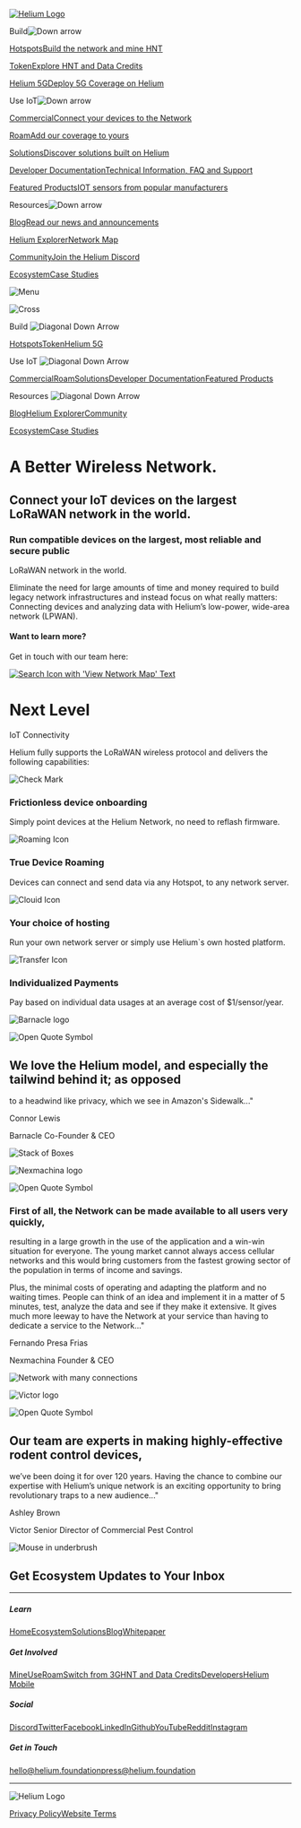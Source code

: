 [![Helium Logo](/_next/static/media/logosymbol.e32f55d5.svg)](/)

Build![Down arrow](/_next/static/media/navarrow.68f4a5a0.svg)

[HotspotsBuild the network and mine HNT](/mine)

[TokenExplore HNT and Data Credits](/token)

[Helium 5GDeploy 5G Coverage on Helium](/5G)

Use IoT![Down arrow](/_next/static/media/navarrow.68f4a5a0.svg)

[CommercialConnect your devices to the Network](/commercial)

[RoamAdd our coverage to yours](/roam)

[SolutionsDiscover solutions built on Helium](/solutions)

[Developer DocumentationTechnical Information, FAQ and
Support](https://docs.helium.com)

[Featured ProductsIOT sensors from popular manufacturers](/featured-products)

Resources![Down arrow](/_next/static/media/navarrow.68f4a5a0.svg)

[BlogRead our news and announcements](https://blog.helium.com)

[Helium ExplorerNetwork Map](https://explorer.helium.com)

[CommunityJoin the Helium Discord](https://discord.gg/helium)

[Ecosystem](/ecosystem)[Case Studies](/stories)

![Menu](/_next/static/media/menuwhite.97522b9f.svg)

![Cross](/_next/static/media/cross.97e56514.svg)

Build ![Diagonal Down Arrow](/_next/static/media/dropdownarrow.10ee975b.svg)

[Hotspots](/mine)[Token](/token)[Helium 5G](/5G)

Use IoT ![Diagonal Down Arrow](/_next/static/media/dropdownarrow.10ee975b.svg)

[Commercial](/commercial)[Roam](/roam)[Solutions](/solutions)[Developer
Documentation](https://docs.helium.com)[Featured Products](/featured-products)

Resources ![Diagonal Down
Arrow](/_next/static/media/dropdownarrow.10ee975b.svg)

[Blog](https://blog.helium.com)[Helium
Explorer](https://explorer.helium.com)[Community](https://discord.gg/helium)

[Ecosystem](/ecosystem)[Case Studies](/stories)

# A Better Wireless Network.

## Connect your IoT devices on the largest LoRaWAN network in the world.

### Run compatible devices on the largest, most reliable and secure public
LoRaWAN network in the world.

Eliminate the need for large amounts of time and money required to build
legacy network infrastructures and instead focus on what really matters:
Connecting devices and analyzing data with Helium’s low-power, wide-area
network (LPWAN).

#### Want to learn more?  
Get in touch with our team here:

[![Search Icon with 'View Network Map'
Text](/_next/static/media/viewmap.bec584cb.svg)](https://explorer.helium.com)

# Next Level  
IoT Connectivity

Helium fully supports the LoRaWAN wireless protocol and delivers the following
capabilities:

![Check Mark](/_next/static/media/lora1.5e21047f.svg)

### Frictionless device onboarding

Simply point devices at the Helium Network, no need to reflash firmware.

![Roaming Icon](/_next/static/media/lora2.6bc14f3e.svg)

### True Device Roaming

Devices can connect and send data via any Hotspot, to any network server.

![Clouid Icon](/_next/static/media/lora3.9872f209.svg)

### Your choice of hosting

Run your own network server or simply use Helium`s own hosted platform.

![Transfer Icon](/_next/static/media/lora4.ed9be6e2.svg)

### Individualized Payments

Pay based on individual data usages at an average cost of $1/sensor/year.

![Barnacle logo](/_next/static/media/barnacle.3f1188c8.svg)

![Open Quote Symbol](/_next/static/media/openquote.ad8a1bfe.svg)

## We love the Helium model, and especially the tailwind behind it; as opposed
to a headwind like privacy, which we see in Amazon's Sidewalk..."

Connor Lewis

Barnacle Co-Founder & CEO

![Stack of
Boxes](/_next/image?url=%2F_next%2Fstatic%2Fmedia%2Fbarnaclebg.020c2b89.jpg&w=3840&q=75)

![Nexmachina logo](/_next/static/media/nexmachina.ddb29dbc.svg)

![Open Quote Symbol](/_next/static/media/openquote.ad8a1bfe.svg)

### First of all, the Network can be made available to all users very quickly,
resulting in a large growth in the use of the application and a win-win
situation for everyone. The young market cannot always access cellular
networks and this would bring customers from the fastest growing sector of the
population in terms of income and savings.

Plus, the minimal costs of operating and adapting the platform and no waiting
times. People can think of an idea and implement it in a matter of 5 minutes,
test, analyze the data and see if they make it extensive. It gives much more
leeway to have the Network at your service than having to dedicate a service
to the Network..."

Fernando Presa Frias

Nexmachina Founder & CEO

![Network with many
connections](/_next/image?url=%2F_next%2Fstatic%2Fmedia%2Fnexmachinabg.e093e668.jpg&w=3840&q=75)

![Victor logo](/_next/static/media/victor.67e6f1dc.svg)

![Open Quote Symbol](/_next/static/media/openquote.ad8a1bfe.svg)

## Our team are experts in making highly-effective rodent control devices,
we’ve been doing it for over 120 years. Having the chance to combine our
expertise with Helium’s unique network is an exciting opportunity to bring
revolutionary traps to a new audience..."

Ashley Brown

Victor Senior Director of Commercial Pest Control

![Mouse in
underbrush](/_next/image?url=%2F_next%2Fstatic%2Fmedia%2Fvictorbg.08d411dd.jpg&w=3840&q=75)

## Get Ecosystem Updates to Your Inbox

* * *

##### Learn

[Home](/)[Ecosystem](/ecosystem)[Solutions](/solutions)[Blog](https://blog.helium.com)[Whitepaper](http://whitepaper.helium.com)

##### Get Involved

[Mine](/mine)[Use](/commercial)[Roam](/roam)[Switch from 3G](/switch)[HNT and
Data Credits](/token)[Developers](https://docs.helium.com)[Helium Mobile](/5G)

##### Social

[Discord](https://discord.gg/helium)[Twitter](https://twitter.com/helium)[Facebook](https://www.facebook.com/heliumsystems)[LinkedIn](https://www.linkedin.com/company/heliuminc)[Github](https://github.com/helium)[YouTube](https://www.youtube.com/c/HeliumInc)[Reddit](https://www.reddit.com/r/HeliumNetwork)[Instagram](https://www.instagram.com/helium/)

##### Get in Touch

[hello@helium.foundation](mailto:hello@helium.foundation)[press@helium.foundation](mailto:press@helium.foundation)

* * *

![Helium Logo](/_next/static/media/logo-horizontalwhite.ecf69e9c.svg)

[Privacy Policy](/privacy)[Website Terms](/website-terms)

